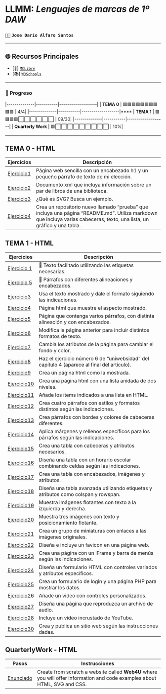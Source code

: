 # LLMM: *Lenguajes de marcas de 1º DAW*
### `🐱‍💻` **`Jose Darío Alfaro Santos`** 

---

## 🌐 **Recursos Principales**  
- [📘] [`MCLibre`](https://www.mclibre.org/consultar/htmlcss/)  
- [📚] [`W3Schools`](https://www.w3schools.com/)  

---

### 📝 **Progreso**  

|--------------|-----------|-------------------|
|  **TEMA 0**   | 🟩🟩🟩🟩🟩🟩🟩🟩🟩🟩  | 4/4|
|--------------|-----------|-------------------|****
|  **TEMA 1**   | 🟩🟩🟩🟩⬜⬜⬜⬜⬜⬜  | 09/30|
|--------------|-----------|-------------------|
|  **Quarterly Work** | 🟩⬜⬜⬜⬜⬜⬜⬜⬜⬜  | 10%|


---

## TEMA 0 - HTML
Ejercicios | Descripción
----------|-------------
[Ejercicio1](tema0/pagina.html) |Página web sencilla con un encabezado h1 y un pequeño párrafo de texto de mi elección.
[Ejercicio2](tema0/menu.xml) |Documento xml que incluya información sobre un par de libros de una biblioteca.
[Ejercicio3](tema0/ejercicio3) |¿Qué es SVG? Busca un ejemplo.
[Ejercicio4](https://github.com/jalfsan3108/prueba.git) |Crea un repositorio nuevo llamado “prueba” que incluya una página “README.md”. Utiliza markdown que incluya varias cabeceras, texto, una lista, un gráfico y una tabla.

## TEMA 1 - HTML
Ejercicios | Descripción
----------|-------------
[Ejercicio 1](tema1/ejercicio1.html)|📝 Texto facilitado utilizando las etiquetas necesarias.                       
[Ejercicio 5](tema1/ejercicio2.html)|📜 Párrafos con diferentes alineaciones y encabezados.
[Ejercicio3](tema1/ejercicio3.html) |Usa el texto mostrado y dale el formato siguiendo las indicaciones.
[Ejercicio4](tema1/ejercicio4.html) |Página html que muestre el aspecto mostrado.
[Ejercicio5](tema1/ejercicio5.html) |Página que contenga varios párrafos, con distinta alineación y con encabezados.
[Ejercicio6](tema1/ejercicio6.html) |Modifica la página anterior para incluir distintos formatos de texto.
[Ejercicio7](tema1/ejercicio7.html) |Cambia los atributos de la página para cambiar el fondo y color.
[Ejercicio8](tema1/ejercicio8.html) |Haz el ejercicio número 6 de “uniwebsidad” del capítulo 4 (aparece al final del artículo).
[Ejercicio9](tema1/ejercicio9.html) |Crea un página html como la mostrada.
[Ejercicio10](tema1/ejercicio10.html) |Crea una página html con una lista anidada de dos niveles.  
[Ejercicio11](tema1/ejercicio11.html) |Añade los ítems indicados a una lista en HTML.  
[Ejercicio12](tema1/ejercicio12.html) |Crea cuatro párrafos con estilos y formatos distintos según las indicaciones.  
[Ejercicio13](tema1/ejercicio13.html) |Crea párrafos con bordes y colores de cabeceras diferentes.  
[Ejercicio14](tema1/ejercicio14.html) |Aplica márgenes y rellenos específicos para los párrafos según las indicaciones.  
[Ejercicio15](tema1/ejercicio15.html) |Crea una tabla con cabeceras y atributos necesarios.  
[Ejercicio16](tema1/ejercicio16.html) |Diseña una tabla con un horario escolar combinando celdas según las indicaciones.  
[Ejercicio17](tema1/ejercicio17.html) |Crea una tabla con encabezados, imágenes y atributos.  
[Ejercicio18](tema1/ejercicio18.html) |Diseña una tabla avanzada utilizando etiquetas y atributos como colspan y rowspan.  
[Ejercicio19](tema1/ejercicio19.html) |Muestra imágenes flotantes con texto a la izquierda y derecha.  
[Ejercicio20](tema1/ejercicio20.html) |Muestra tres imágenes con texto y posicionamiento flotante.  
[Ejercicio21](tema1/ejercicio21.html) |Crea un grupo de miniaturas con enlaces a las imágenes originales.  
[Ejercicio22](tema1/ejercicio22.html) |Diseña e incluye un favicon en una página web.  
[Ejercicio23](tema1/ejercicio23.html) |Crea una página con un iFrame y barra de menús según las indicaciones.  
[Ejercicio24](tema1/ejercicio24.html) |Diseña un formulario HTML con controles variados y atributos específicos.  
[Ejercicio25](tema1/ejercicio25.html) |Crea un formulario de login y una página PHP para mostrar los datos.  
[Ejercicio26](tema1/ejercicio26.html) |Añade un video con controles personalizados.  
[Ejercicio27](tema1/ejercicio27.html) |Diseña una página que reproduzca un archivo de audio.  
[Ejercicio28](tema1/ejercicio28.html) |Incluye un vídeo incrustado de YouTube.  
[Ejercicio30](tema1/ejercicio30.html) |Crea y publica un sitio web según las instrucciones dadas.

## QuarterlyWork - HTML
Pasos | Instrucciones
----------|-------------
[Enunciado](https://docs.google.com/document/d/195xAKsWE7OtO02Cr3YGRjn8qBjdKhDQ8aimYVjqdh6M/edit?tab=t.0) |Create from scratch a website called **Web4U** where you will offer information and code examples about HTML, SVG and CSS.

